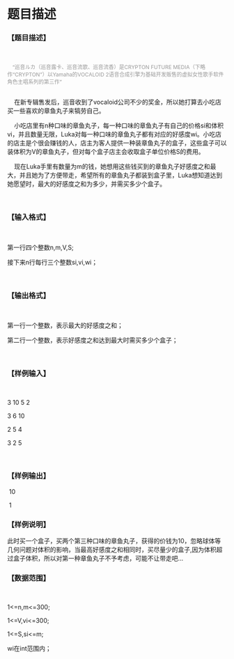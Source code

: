 # 题目描述


<h3>
【题目描述】
</h3>
<p>
<br/>
</p>
<p>
   <span style="color:#999999;font-size:12px;">“巡音ルカ（巡音露卡、巡音流歌、巡音流香）是CRYPTON FUTURE MEDIA（下略作“CRYPTON”）以Yamaha的VOCALOID 2语音合成引擎为基础开发贩售的虚拟女性歌手软件角色主唱系列的第三作”</span> 
</p>
<p>
<img src="/upload/image/20141224/20141224090809_48554.jpeg" alt=""/> 
</p>
<p>
    在新专辑售发后，巡音收到了vocaloid公司不少的奖金，所以她打算去小吃店买一些喜欢的章鱼丸子来犒劳自己。
</p>
<p>
    小吃店里有n种口味的章鱼丸子，每一种口味的章鱼丸子有自己的价格si和体积vi，并且数量无限，Luka对每一种口味的章鱼丸子都有对应的好感度wi。小吃店的店主是个很会赚钱的人，店主为客人提供一种装章鱼丸子的盒子，这些盒子可以装体积为V的章鱼丸子，但对每个盒子店主会收取盒子单位价格S的费用。
</p>
<p>
    现在Luka手里有数量为m的钱，她想用这些钱买到的章鱼丸子好感度之和最大，并且她为了方便带走，希望所有的章鱼丸子都装到盒子里，Luka想知道达到她愿望时，最大的好感度之和为多少，并需买多少个盒子。
</p>
<p>
<br/>
</p>
<h3>
【输入格式】
</h3>
<p>
<br/>
</p>
<p>
第一行四个整数n,m,V,S;
</p>
<p>
接下来n行每行三个整数si,vi,wi；
</p>
<p>
<br/>
</p>
<h3>
【输出格式】
</h3>
<p>
<br/>
</p>
<p>
第一行一个整数，表示最大的好感度之和；
</p>
<p>
第二行一个整数，表示好感度之和达到最大时需买多少个盒子；
</p>
<p>
<br/>
</p>
<h3>
【样例输入】
</h3>
<p>
<br/>
</p>
<p>
3 10 5 2
</p>
<p>
3 6 10
</p>
<p>
2 5 4
</p>
<p>
3 2 5
</p>
<p>
<br/>
</p>
<h3>
【样例输出】
</h3>
<p>
 10
</p>
<p>
 1
</p>
<h3>
【样例说明】
</h3>
<p>
此时买一个盒子，买两个第三种口味的章鱼丸子，获得的价钱为10，忽略球体等几何问题对体积的影响，当最高好感度之和相同时，买尽量少的盒子,因为体积超过盒子体积，所以对第一种章鱼丸子不予考虑，可能不让带走吧…
</p>
<h3>
【数据范围】
</h3>
<p>
<br/>
</p>
<p>
1&lt;=n,m&lt;=300;
</p>
<p>
1&lt;=V,vi&lt;=300;
</p>
<p>
1&lt;=S,si&lt;=m;
</p>
<p>
wi在int范围内；
</p>
<p>
<br/>
</p>
